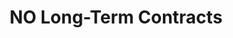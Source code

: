 ---
icon: ../../public/images/icons/play.png
alt: Play icon
title: NO Long-Term Contracts
description: Flexible and easy packages to fit your timeline and need.
---
